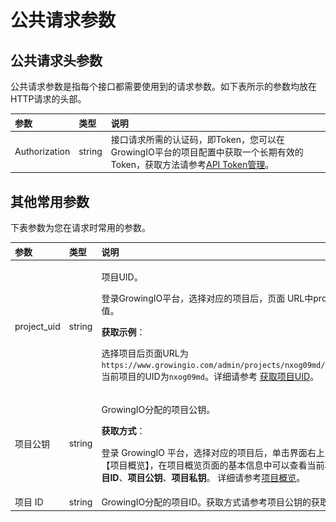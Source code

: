 # 公共请求参数

## 公共请求头参数

公共请求参数是指每个接口都需要使用到的请求参数。如下表所示的参数均放在HTTP请求的头部。

| 参数 | 类型 | 说明 |
| :--- | :--- | :--- |
| Authorization | string | 接口请求所需的认证码，即Token，您可以在GrowingIO平台的项目配置中获取一个长期有效的Token，获取方法请参考[API Token管理](../../product-manual/sysmanage/projectmange/api-token.md)。 |

## 其他常用参数

下表参数为您在请求时常用的参数。

<table>
  <thead>
    <tr>
      <th style="text-align:left">&#x53C2;&#x6570;</th>
      <th style="text-align:left">&#x7C7B;&#x578B;</th>
      <th style="text-align:left">&#x8BF4;&#x660E;</th>
    </tr>
  </thead>
  <tbody>
    <tr>
      <td style="text-align:left">project_uid</td>
      <td style="text-align:left">string</td>
      <td style="text-align:left">
        <p>&#x9879;&#x76EE;UID&#x3002;</p>
        <p>&#x767B;&#x5F55;GrowingIO&#x5E73;&#x53F0;&#xFF0C;&#x9009;&#x62E9;&#x5BF9;&#x5E94;&#x7684;&#x9879;&#x76EE;&#x540E;&#xFF0C;&#x9875;&#x9762;
          URL&#x4E2D;projects&#x540E;&#x7684;&#x503C;&#x3002;</p>
        <p><b>&#x83B7;&#x53D6;&#x793A;&#x4F8B;</b>&#xFF1A;</p>
        <p>&#x9009;&#x62E9;&#x9879;&#x76EE;&#x540E;&#x9875;&#x9762;URL&#x4E3A;<code>https://www.growingio.com/admin/projects/nxog09md/dashboard</code>&#x5F53;&#x524D;&#x9879;&#x76EE;&#x7684;UID&#x4E3A;<code>nxog09md</code>&#x3002;&#x8BE6;&#x7EC6;&#x8BF7;&#x53C2;&#x8003;
          <a
          href="../../product-manual/sysmanage/projectmange/get-uid.md">&#x83B7;&#x53D6;&#x9879;&#x76EE;UID</a>&#x3002;</p>
      </td>
    </tr>
    <tr>
      <td style="text-align:left">&#x9879;&#x76EE;&#x516C;&#x94A5;</td>
      <td style="text-align:left">string</td>
      <td style="text-align:left">
        <p>GrowingIO&#x5206;&#x914D;&#x7684;&#x9879;&#x76EE;&#x516C;&#x94A5;&#x3002;</p>
        <p><b>&#x83B7;&#x53D6;&#x65B9;&#x5F0F;</b>&#xFF1A;</p>
        <p>&#x767B;&#x5F55; GrowingIO &#x5E73;&#x53F0;&#xFF0C;&#x9009;&#x62E9;&#x5BF9;&#x5E94;&#x7684;&#x9879;&#x76EE;&#x540E;&#xFF0C;&#x5355;&#x51FB;&#x754C;&#x9762;&#x53F3;&#x4E0A;&#x89D2;
          <img
          src="../../.gitbook/assets/2019-10-10_18-59-32 (1).png" alt/>&#x9009;&#x62E9;&#x3010;&#x9879;&#x76EE;&#x6982;&#x89C8;&#x3011;&#xFF0C;&#x5728;&#x9879;&#x76EE;&#x6982;&#x89C8;&#x9875;&#x9762;&#x7684;&#x57FA;&#x672C;&#x4FE1;&#x606F;&#x4E2D;&#x53EF;&#x4EE5;&#x67E5;&#x770B;&#x5F53;&#x524D;&#x9879;&#x76EE;&#x7684;<b>&#x9879;&#x76EE;ID</b>&#x3001;<b>&#x9879;&#x76EE;&#x516C;&#x94A5;</b>&#x3001;<b>&#x9879;&#x76EE;&#x79C1;&#x94A5;</b>&#x3002;
          &#x8BE6;&#x7EC6;&#x8BF7;&#x53C2;&#x8003;<a href="../../product-manual/sysmanage/projectmange/details.md">&#x9879;&#x76EE;&#x6982;&#x89C8;</a>&#x3002;</p>
      </td>
    </tr>
    <tr>
      <td style="text-align:left">&#x9879;&#x76EE; ID</td>
      <td style="text-align:left">string</td>
      <td style="text-align:left">GrowingIO&#x5206;&#x914D;&#x7684;&#x9879;&#x76EE;ID&#x3002;&#x83B7;&#x53D6;&#x65B9;&#x5F0F;&#x8BF7;&#x53C2;&#x8003;&#x9879;&#x76EE;&#x516C;&#x94A5;&#x7684;&#x83B7;&#x53D6;&#x65B9;&#x5F0F;&#x3002;</td>
    </tr>
  </tbody>
</table>

